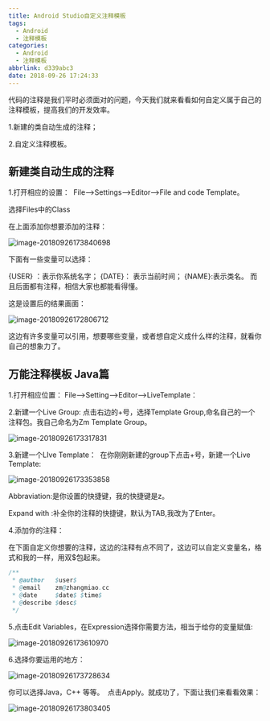 ```yaml
---
title: Android Studio自定义注释模板
tags:
  - Android
  - 注释模板
categories:
  - Android
  - 注释模板
abbrlink: d339abc3
date: 2018-09-26 17:24:33
---
```


代码的注释是我们平时必须面对的问题，今天我们就来看看如何自定义属于自己的注释模板，提高我们的开发效率。

1.新建的类自动生成的注释； 

2.自定义注释模板。

## 新建类自动生成的注释

1.打开相应的设置： 
​     File–>Settings–>Editor–>File and code Template。

选择Files中的Class

在上面添加你想要添加的注释：

![image-20180926173840698](https://ws3.sinaimg.cn/large/006tNc79ly1fvn2vsyla0j31kw0q5go5.jpg)

<!--more-->

下面有一些变量可以选择：

{USER} ：表示你系统名字； 
{DATE}： 表示当前时间； 
{NAME}:表示类名。 
而且后面都有注释，相信大家也都能看得懂。

这是设置后的结果画面：

![image-20180926172806712](https://ws3.sinaimg.cn/large/006tNc79ly1fvn2ktdyadj31kw0tqju7.jpg)

这边有许多变量可以引用，想要哪些变量，或者想自定义成什么样的注释，就看你自己的想象力了。 

## 万能注释模板 Java篇

1.打开相应位置： 
 File–>Setting–>Editor–>LiveTemplate：

2.新建一个Live Group: 
 点击右边的+号，选择Template Group,命名自己的一个注释包。我自己命名为Zm Template Group。

 ![image-20180926173317831](https://ws3.sinaimg.cn/large/006tNc79ly1fvn2q7fu6aj31kw0yijzw.jpg)

3.新建一个LIve Template：  在你刚刚新建的group下点击+号，新建一个Live Template:

![image-20180926173353858](https://ws4.sinaimg.cn/large/006tNc79ly1fvn2qu51x4j31kw0yaqdf.jpg)

Abbraviation:是你设置的快捷键，我的快捷键是z。

Expand with :补全你的注释的快捷键，默认为TAB,我改为了Enter。 

4.添加你的注释： 

在下面自定义你想要的注释，这边的注释有点不同了，这边可以自定义变量名，格式和我的一样，用双$包起来。

```java
/**
 * @author   $user$
 * @email    zm@zhangmiao.cc
 * @date     $date$ $time$
 * @describe $desc$
 */
```

5.点击Edit Variables，在Expression选择你需要方法，相当于给你的变量赋值:

![image-20180926173610970](https://ws4.sinaimg.cn/large/006tNc79ly1fvn2t7wkq9j31kw101qcv.jpg)

6.选择你要运用的地方： 

![image-20180926173728634](https://ws4.sinaimg.cn/large/006tNc79ly1fvn2uki5m1j31kw101wof.jpg)

你可以选择Java，C++ 等等。  点击Apply。就成功了，下面让我们来看看效果：

![image-20180926173803405](https://ws1.sinaimg.cn/large/006tNc79ly1fvn2v5k6pgj31kw0umdio.jpg)